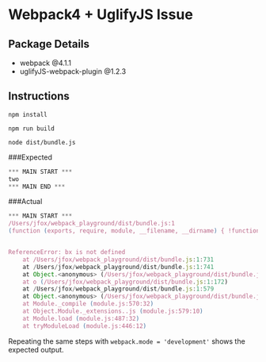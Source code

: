# Webpack4 + UglifyJS Issue

## Package Details
- webpack @4.1.1
- uglifyJS-webpack-plugin @1.2.3

## Instructions
`npm install`

`npm run build`

`node dist/bundle.js`

###Expected

```javascript
*** MAIN START ***
two
*** MAIN END ***
```

###Actual
```javascript
*** MAIN START ***
/Users/jfox/webpack_playground/dist/bundle.js:1
(function (exports, require, module, __filename, __dirname) { !function(e){var n={};function o(r){if(n[r])return n[r].exports;var t=n[r]={i:r,l:!1,exports:{}};return e[r].call(t.exports,t,t.exports,o),t.l=!0,t.exports}o.m=e,o.c=n,o.d=function(e,n,r){o.o(e,n)||Object.defineProperty(e,n,{configurable:!1,enumerable:!0,get:r})},o.r=function(e){Object.defineProperty(e,"__esModule",{value:!0})},o.n=function(e){var n=e&&e.__esModule?function(){return e.default}:function(){return e};return o.d(n,"a",n),n},o.o=function(e,n){return Object.prototype.hasOwnProperty.call(e,n)},o.p="",o(o.s=0)}([function(e,n){console.log("*** MAIN START ***"),function(){!function(){for(var e=["hey"],n=0;n<e.length;n++)console.log("error"==(o="one")?o:bx);var o}()}(),console.log("*** MAIN END ***")}]);


ReferenceError: bx is not defined
    at /Users/jfox/webpack_playground/dist/bundle.js:1:731
    at /Users/jfox/webpack_playground/dist/bundle.js:1:741
    at Object.<anonymous> (/Users/jfox/webpack_playground/dist/bundle.js:1:744)
    at o (/Users/jfox/webpack_playground/dist/bundle.js:1:172)
    at /Users/jfox/webpack_playground/dist/bundle.js:1:579
    at Object.<anonymous> (/Users/jfox/webpack_playground/dist/bundle.js:1:588)
    at Module._compile (module.js:570:32)
    at Object.Module._extensions..js (module.js:579:10)
    at Module.load (module.js:487:32)
    at tryModuleLoad (module.js:446:12)
```

Repeating the same steps with `webpack.mode = 'development'` shows the expected output.
